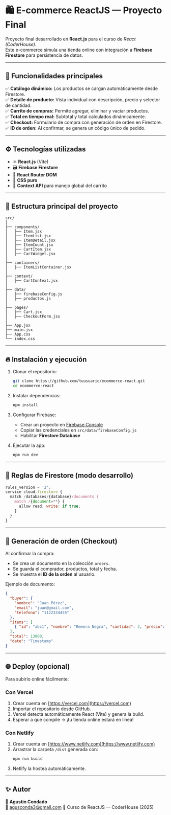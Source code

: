 # 🛍️ E-commerce ReactJS — Proyecto Final

Proyecto final desarrollado en **React.js** para el curso de *React (CoderHouse)*.  
Este e-commerce simula una tienda online con integración a **Firebase Firestore** para persistencia de datos.

---

## 🚀 Funcionalidades principales

✅ **Catálogo dinámico:** Los productos se cargan automáticamente desde Firestore.  
✅ **Detalle de producto:** Vista individual con descripción, precio y selector de cantidad.  
✅ **Carrito de compras:** Permite agregar, eliminar y vaciar productos.  
✅ **Total en tiempo real:** Subtotal y total calculados dinámicamente.  
✅ **Checkout:** Formulario de compra con generación de orden en Firestore.  
✅ **ID de orden:** Al confirmar, se genera un código único de pedido.  

---

## ⚙️ Tecnologías utilizadas

- ⚛️ **React.js** (Vite)
- 🗃️ **Firebase Firestore**
- 🧭 **React Router DOM**
- 💅 **CSS puro**
- 🧠 **Context API** para manejo global del carrito

---

## 📁 Estructura principal del proyecto

```
src/
│
├── components/
│   ├── Item.jsx
│   ├── ItemList.jsx
│   ├── ItemDetail.jsx
│   ├── ItemCount.jsx
│   ├── CartItem.jsx
│   ├── CartWidget.jsx
│
├── containers/
│   ├── ItemListContainer.jsx
│
├── context/
│   ├── CartContext.jsx
│
├── data/
│   ├── firebaseConfig.js
│   ├── productos.js
│
├── pages/
│   ├── Cart.jsx
│   ├── CheckoutForm.jsx
│
├── App.jsx
├── main.jsx
├── App.css
└── index.css
```

---

## 🔥 Instalación y ejecución

1. Clonar el repositorio:  
   ```bash
   git clone https://github.com/tuusuario/ecommerce-react.git
   cd ecommerce-react
   ```

2. Instalar dependencias:  
   ```bash
   npm install
   ```

3. Configurar Firebase:  
   - Crear un proyecto en [Firebase Console](https://console.firebase.google.com)  
   - Copiar las credenciales en `src/data/firebaseConfig.js`  
   - Habilitar **Firestore Database**

4. Ejecutar la app:  
   ```bash
   npm run dev
   ```

---

## 🧱 Reglas de Firestore (modo desarrollo)

```js
rules_version = '2';
service cloud.firestore {
  match /databases/{database}/documents {
    match /{document=**} {
      allow read, write: if true;
    }
  }
}
```

---

## 🧾 Generación de orden (Checkout)

Al confirmar la compra:
- Se crea un documento en la colección `orders`.
- Se guarda el comprador, productos, total y fecha.
- Se muestra el **ID de la orden** al usuario.

Ejemplo de documento:
```json
{
  "buyer": {
    "nombre": "Juan Pérez",
    "email": "juan@gmail.com",
    "telefono": "1122334455"
  },
  "items": [
    { "id": "abc1", "nombre": "Remera Negra", "cantidad": 2, "precio": 6500 }
  ],
  "total": 13000,
  "date": "Timestamp"
}
```

---

## 🌐 Deploy (opcional)

Para subirlo online fácilmente:

### Con **Vercel**
1. Crear cuenta en [https://vercel.com](https://vercel.com)
2. Importar el repositorio desde GitHub.
3. Vercel detecta automáticamente React (Vite) y genera la build.
4. Esperar a que compile → ¡tu tienda online estará en línea!

### Con **Netlify**
1. Crear cuenta en [https://www.netlify.com](https://www.netlify.com)
2. Arrastrar la carpeta `/dist` generada con:
   ```bash
   npm run build
   ```
3. Netlify la hostea automáticamente.

---

## ✨ Autor

👤 **Agustin Condado**  
📧 agusconda3@gmail.com 
💼 Curso de ReactJS — CoderHouse (2025)